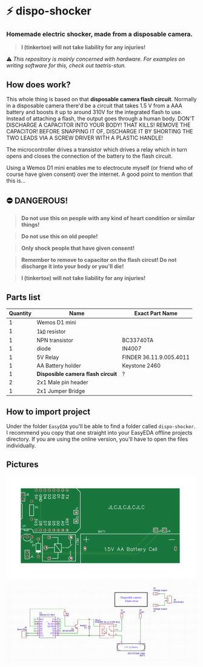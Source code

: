 # ⚡ dispo-shocker

### Homemade electric shocker, made from a disposable camera.

> **I (tinkertoe) will not take liability for any injuries!**

⚠ *This repository is mainly concerned with hardware. For examples on writing software for this, check out taetris-stun.*

## How does work?

This whole thing is based on that **disposable camera flash circuit**. Normally in a disposable camera there'd be a circuit that takes 1.5 V from a AAA battery and boosts it up to around 310V for the integrated flash to use. Instead of attaching a flash, the output goes through a human body. DON'T DISCHARGE A CAPACITOR INTO YOUR BODY! THAT KILLS! REMOVE THE CAPACITOR! BEFORE SNAPPING IT OF, DISCHARGE IT BY SHORTING THE TWO LEADS VIA A SCREW DRIVER WITH A PLASTIC HANDLE!

The microcontroller drives a transistor which drives a relay which in turn opens and closes the connection of the battery to the flash circuit.

Using a Wemos D1 mini enables me to electrocute myself (or friend who of course have given consent) over the internet. A good point to mention that this is...

## ⛔ DANGEROUS!

> **Do not use this on people with any kind of heart condition or similar things!**

> **Do not use this on old people!**

> **Only shock people that have given consent!**

> **Remember to remove to capacitor on the flash circut! Do not discharge it into your body or you'll die!**

> **I (tinkertoe) will not take liability for any injuries!**

## Parts list

| Quantity | Name | Exact Part Name |
| -------- | ----------------------------------- | ----------------------- |
| 1 | Wemos D1 mini | |
| 1 | 1㏀ resistor | |
| 1 | NPN transistor | BC33740TA |
| 1 | diode | IN4007 |
| 1 | 5V Relay | FINDER 36.11.9.005.4011 |
| 1 | AA Battery holder | Keystone 2460 |
| 1 | **Disposible camera flash circuit** | ? |
| 2 | 2x1 Male pin header | |
| 1 | 2x1 Jumper Bridge | |

## How to import project

Under the folder `EasyEDA` you'll be able to find a folder called `dispo-shocker`. I recommend you copy that one straight into your EasyEDA offline projects directory. If you are using the online version, you'll have to open the files individually.

## Pictures

![](./img/pcb_render.png)
![](./img/schematic.png)

